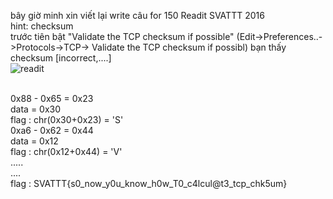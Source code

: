 bây giờ minh xin viết lại write câu for 150 Readit SVATTT 2016
</br>
hint: checksum
</br>
trước tiên bật "Validate the TCP checksum if possible" (Edit->Preferences..->Protocols->TCP-> Validate the TCP checksum if possibl)
bạn thấy checksum [incorrect,....]
</br>
![readit](https://cloud.githubusercontent.com/assets/23380906/20177836/60d0b8d2-a781-11e6-9e2b-7f309bbe1ce6.png)

</br>
0x88 - 0x65 = 0x23
</br>
data = 0x30
</br>
flag : chr(0x30+0x23) = 'S'
</br>
0xa6 - 0x62 = 0x44
</br>
data = 0x12
</br>
flag : chr(0x12+0x44) = 'V'
</br>
.....
</br>
....
</br>
flag : SVATTT{s0_now_y0u_know_h0w_T0_c4lcul@t3_tcp_chk5um}
